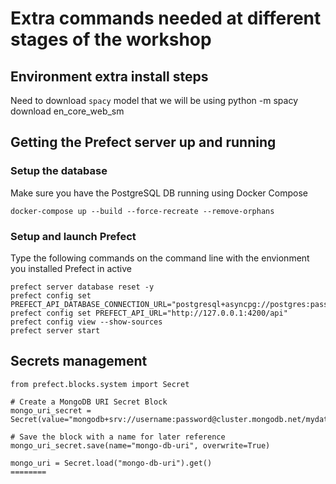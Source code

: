 # Extra commands needed at different stages of the workshop

## Environment extra install steps
Need to download `spacy` model that we will be using
python -m spacy download en_core_web_sm

## Getting the Prefect server up and running
### Setup the database
Make sure you have the PostgreSQL DB running using Docker Compose
```
docker-compose up --build --force-recreate --remove-orphans
```

### Setup and launch Prefect
Type the following commands on the command line with the envionment you installed Prefect in active
```
prefect server database reset -y
prefect config set PREFECT_API_DATABASE_CONNECTION_URL="postgresql+asyncpg://postgres:password@localhost:5432/prefect_server"
prefect config set PREFECT_API_URL="http://127.0.0.1:4200/api"
prefect config view --show-sources
prefect server start
```

## Secrets management
```
from prefect.blocks.system import Secret

# Create a MongoDB URI Secret Block
mongo_uri_secret = Secret(value="mongodb+srv://username:password@cluster.mongodb.net/mydatabase")

# Save the block with a name for later reference
mongo_uri_secret.save(name="mongo-db-uri", overwrite=True)

mongo_uri = Secret.load("mongo-db-uri").get()
========
```
